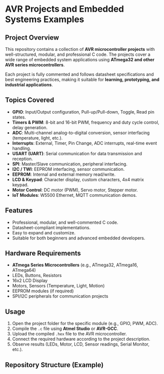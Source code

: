 # AVR Projects and Embedded Systems Examples

## Project Overview
This repository contains a collection of **AVR microcontroller projects** with well-structured, modular, and professional C code. The projects cover a wide range of embedded system applications using **ATmega32 and other AVR series microcontrollers**.

Each project is fully commented and follows datasheet specifications and best engineering practices, making it suitable for **learning, prototyping, and industrial applications**.

## Topics Covered
- **GPIO**: Input/Output configuration, Pull-up/Pull-down, Toggle, Read pin states.
- **Timers & PWM**: 8-bit and 16-bit PWM, frequency and duty cycle control, delay generation.
- **ADC**: Multi-channel analog-to-digital conversion, sensor interfacing (temperature, light, etc.).
- **Interrupts**: External, Timer, Pin Change, ADC interrupts, real-time event handling.
- **USART (UART)**: Serial communication for data transmission and reception.
- **SPI**: Master/Slave communication, peripheral interfacing.
- **I2C / TWI**: EEPROM interfacing, sensor communication.
- **EEPROM**: Internal and external memory read/write.
- **LCD & Keypad**: Character display, custom characters, 4x4 matrix keypad.
- **Motor Control**: DC motor (PWM), Servo motor, Stepper motor.
- **IoT Modules**: W5500 Ethernet, MQTT communication demos.

## Features
- Professional, modular, and well-commented C code.
- Datasheet-compliant implementations.
- Easy to expand and customize.
- Suitable for both beginners and advanced embedded developers.

## Hardware Requirements
- **ATmega Series Microcontrollers** (e.g., ATmega32, ATmega16, ATmega64)
- LEDs, Buttons, Resistors
- 16x2 LCD Display
- Motors, Sensors (Temperature, Light, Motion)
- EEPROM modules (if required)
- SPI/I2C peripherals for communication projects

## Usage
1. Open the project folder for the specific module (e.g., GPIO, PWM, ADC).  
2. Compile the `.c` file using **Atmel Studio** or **AVR-GCC**.  
3. Upload the compiled `.hex` file to the AVR microcontroller.  
4. Connect the required hardware according to the project description.  
5. Observe results (LEDs, Motor, LCD, Sensor readings, Serial Monitor, etc.).

## Repository Structure (Example)
